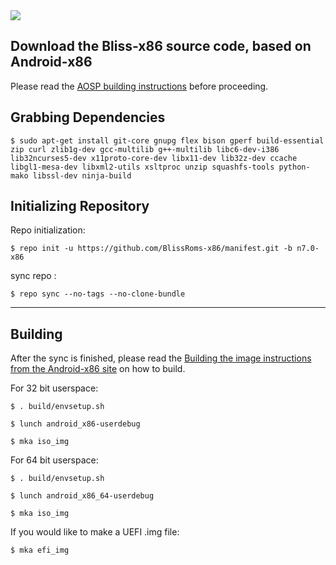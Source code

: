 <img src="https://raw.github.com/BlissRoms/platform_manifest/new-mm6.0/bliss-logo.png">

Download the Bliss-x86 source code, based on Android-x86
---------------------------------------------------

Please read the [AOSP building instructions](http://source.android.com/source/index.html) before proceeding.

Grabbing Dependencies
-----------------------

    $ sudo apt-get install git-core gnupg flex bison gperf build-essential zip curl zlib1g-dev gcc-multilib g++-multilib libc6-dev-i386  lib32ncurses5-dev x11proto-core-dev libx11-dev lib32z-dev ccache libgl1-mesa-dev libxml2-utils xsltproc unzip squashfs-tools python-mako libssl-dev ninja-build

Initializing Repository
-----------------------

Repo initialization:

    $ repo init -u https://github.com/BlissRoms-x86/manifest.git -b n7.0-x86


sync repo :

    $ repo sync --no-tags --no-clone-bundle

***

Building
--------

After the sync is finished, please read the [Building the image instructions from the Android-x86 site](http://www.android-x86.org/getsourcecode) on how to build.

For 32 bit userspace:

    $ . build/envsetup.sh
   
    $ lunch android_x86-userdebug
   
    $ mka iso_img

For 64 bit userspace:

    $ . build/envsetup.sh
   
    $ lunch android_x86_64-userdebug
   
    $ mka iso_img

If you would like to make a UEFI .img file:
   
    $ mka efi_img
